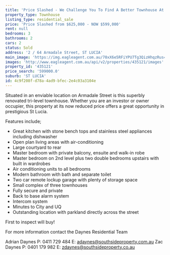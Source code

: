 ```yaml
---
title: 'Price Slashed - We Challenge You To Find A Better Townhouse At This Price'
property_type: Townhouse
listing_type: residential_sale
price: 'Price Slashed from $625,000 - NOW $599,000'
rent: null
bedrooms: 3
bathrooms: 2
cars: 2
status: Sold
address: '2 / 64 Armadale Street, ST LUCIA'
main_image: 'https://img.eagleagent.com.au/70xX6e5RFiYPU7Tg3QizHhqzRus=/1280x854/smart/https://s3-us-west-2.amazonaws.com/eagleagent-orig/images/6820697/105954775-image-M.jpg'
images: 'http://www.eagleagent.com.au/api/v2/properties/435121/images'
property_id: '435121'
price_search: '599000.0'
suburb: 'ST LUCIA'
id: 4c9f208f-d78a-4ad9-bfec-2e4c03a3104e
---
```

Situated in an enviable location on Armadale Street is this superbly renovated tri-level townhouse. Whether you are an investor or owner occupier, this property at its now reduced price offers a great opportunity in prestigious St Lucia.

Features include;

*  Great kitchen with stone bench tops and stainless steel appliances including dishwasher
*  Open plan living areas with air-conditioning
*  Large courtyard to rear
*  Master bedroom with private balcony, ensuite and walk-in robe
*  Master bedroom on 2nd level plus two double bedrooms upstairs with built in wardrobes
*  Air conditioning units to all bedrooms
*  Modern bathroom with bath and separate toilet
*  Two car remote lockup garage with plenty of storage space
*  Small complex of three townhouses
*  Fully secure and private
*  Back to base alarm system
*  Intercom system
*  Minutes to City and UQ
*  Outstanding location with parkland directly across the street

First to inspect will buy!

For more information contact the Daynes Residential Team

Adrian Daynes
P: 0411 729 484
E: adaynes@southsideproperty.com.au
Zac Daynes
P: 0401 179 982
E: zdaynes@southsideproperty.co.au